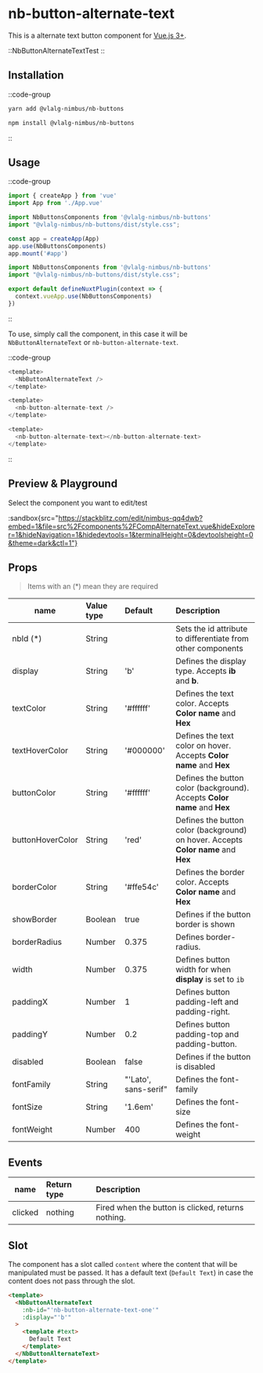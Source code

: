 # nb-button-alternate-text

This is a alternate text button component for [Vue.js 3+](https://vuejs.org/).

::NbButtonAlternateTextTest
::

## Installation

::code-group
  ```bash [Yarn]
  yarn add @vlalg-nimbus/nb-buttons
  ```
  ```bash [NPM]
  npm install @vlalg-nimbus/nb-buttons
  ```
::

## Usage

::code-group
  ```js [Vue 3]
  import { createApp } from 'vue'
  import App from './App.vue'

  import NbButtonsComponents from '@vlalg-nimbus/nb-buttons'
  import "@vlalg-nimbus/nb-buttons/dist/style.css";

  const app = createApp(App)
  app.use(NbButtonsComponents)
  app.mount('#app')
  ```
  ```js [Nuxt 3]
  import NbButtonsComponents from '@vlalg-nimbus/nb-buttons'
  import "@vlalg-nimbus/nb-buttons/dist/style.css";
  
  export default defineNuxtPlugin(context => {
    context.vueApp.use(NbButtonsComponents)
  })
  ```
::

To use, simply call the component, in this case it will be `NbButtonAlternateText` or `nb-button-alternate-text`.

::code-group
  ```js [Mode 1]
  <template>
    <NbButtonAlternateText />
  </template>
  ```
  ```js [Mode 2]
  <template>
    <nb-button-alternate-text />
  </template>
  ```
  ```js [Mode 3]
  <template>
    <nb-button-alternate-text></nb-button-alternate-text>
  </template>
  ```
::

## Preview & Playground

Select the component you want to edit/test

:sandbox{src="https://stackblitz.com/edit/nimbus-qq4dwb?embed=1&file=src%2Fcomponents%2FCompAlternateText.vue&hideExplorer=1&hideNavigation=1&hidedevtools=1&terminalHeight=0&devtoolsheight=0&theme=dark&ctl=1"}

## Props

> Items with an (*) mean they are required

| name    | Value type | Default | Description |
| ------- | :--------- | :------ | :---------------------------- |
| nbId (*)    | String     |        | Sets the id attribute to differentiate from other components |
| display     | String     | 'b'    | Defines the display type. Accepts **ib** and **b**. |
| textColor   | String     | '#ffffff'  | Defines the text color. Accepts **Color name** and **Hex** |
| textHoverColor   | String     | '#000000'  | Defines the text color on hover. Accepts **Color name** and **Hex** |
| buttonColor   | String     | '#ffffff'  | Defines the button color (background). Accepts **Color name** and **Hex** |
| buttonHoverColor   | String     | 'red'  | Defines the button color (background) on hover. Accepts **Color name** and **Hex** |
| borderColor   | String     | '#ffe54c'  | Defines the border color. Accepts **Color name** and **Hex** |
| showBorder    | Boolean    |  true  | Defines if the button border is shown  |
| borderRadius    | Number     |  0.375    | Defines border-radius. |
| width    | Number     |  0.375    | Defines button width for when **display** is set to `ib` |
| paddingX    | Number     |  1      | Defines button padding-left and padding-right. |
| paddingY    | Number     |  0.2    | Defines button padding-top and padding-button. |
| disabled    | Boolean    |  false  | Defines if the button is disabled  |
| fontFamily   | String     | "'Lato', sans-serif"  | Defines the font-family |
| fontSize   | String     | '1.6em'  | Defines the font-size |
| fontWeight   | Number     | 400  | Defines the font-weight |

## Events

| name    | Return type | Description |
| ------- | :--------- | :---------------------------- |
| clicked | nothing | Fired when the button is clicked, returns nothing. |

## Slot

The component has a slot called `content` where the content that will be manipulated must be passed. It has a default text (`Default Text`) in case the content does not pass through the slot.

```html
<template>
  <NbButtonAlternateText
    :nb-id="'nb-button-alternate-text-one'"
    :display="'b'"
  >
    <template #text>
      Default Text
    </template>
  </NbButtonAlternateText>
</template>
```
